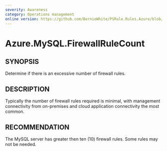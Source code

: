 ```yaml
---
severity: Awareness
category: Operations management
online version: https://github.com/BernieWhite/PSRule.Rules.Azure/blob/master/docs/rules/en-US/Azure.MySQL.FirewallRuleCount.md
---
```


# Azure.MySQL.FirewallRuleCount

## SYNOPSIS

Determine if there is an excessive number of firewall rules.

## DESCRIPTION

Typically the number of firewall rules required is minimal, with management connectivity from on-premises and cloud application connectivity the most common.

## RECOMMENDATION

The MySQL server has greater then ten (10) firewall rules. Some rules may not be needed.
